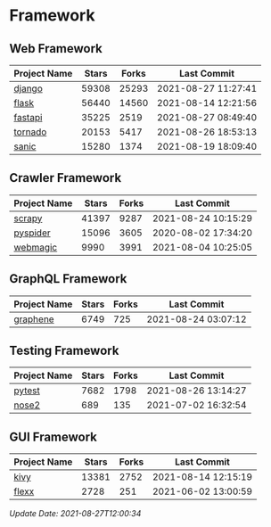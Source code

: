 # Framework

## Web Framework
| Project Name | Stars | Forks | Last Commit |
| ------------ | ----- | ----- | ----------- |
| [django](https://github.com/django/django) | 59308 | 25293 | 2021-08-27 11:27:41 |
| [flask](https://github.com/pallets/flask) | 56440 | 14560 | 2021-08-14 12:21:56 |
| [fastapi](https://github.com/tiangolo/fastapi) | 35225 | 2519 | 2021-08-27 08:49:40 |
| [tornado](https://github.com/tornadoweb/tornado) | 20153 | 5417 | 2021-08-26 18:53:13 |
| [sanic](https://github.com/sanic-org/sanic) | 15280 | 1374 | 2021-08-19 18:09:40 |

## Crawler Framework
| Project Name | Stars | Forks | Last Commit |
| ------------ | ----- | ----- | ----------- |
| [scrapy](https://github.com/scrapy/scrapy) | 41397 | 9287 | 2021-08-24 10:15:29 |
| [pyspider](https://github.com/binux/pyspider) | 15096 | 3605 | 2020-08-02 17:34:20 |
| [webmagic](https://github.com/code4craft/webmagic) | 9990 | 3991 | 2021-08-04 10:25:05 |

## GraphQL Framework
| Project Name | Stars | Forks | Last Commit |
| ------------ | ----- | ----- | ----------- |
| [graphene](https://github.com/graphql-python/graphene) | 6749 | 725 | 2021-08-24 03:07:12 |

## Testing Framework
| Project Name | Stars | Forks | Last Commit |
| ------------ | ----- | ----- | ----------- |
| [pytest](https://github.com/pytest-dev/pytest) | 7682 | 1798 | 2021-08-26 13:14:27 |
| [nose2](https://github.com/nose-devs/nose2) | 689 | 135 | 2021-07-02 16:32:54 |

## GUI Framework
| Project Name | Stars | Forks | Last Commit |
| ------------ | ----- | ----- | ----------- |
| [kivy](https://github.com/kivy/kivy) | 13381 | 2752 | 2021-08-14 12:15:19 |
| [flexx](https://github.com/flexxui/flexx) | 2728 | 251 | 2021-06-02 13:00:59 |

*Update Date: 2021-08-27T12:00:34*
